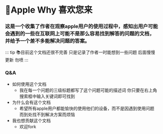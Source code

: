 # 🍎Apple Why 喜欢您来
### 这是一个收集了作者在观察apple用户的使用过程中，感知出用户可能会遇到的一些在互联网上可能不是那么容易找到解答的问题的文档，并给予一个差不多能解决问题的答案。

::: tip
📚目前这个文档还很不完善 只是记录了作者一时能想到一些问题 后面慢慢更新 勿喷
:::

### Q&A
- 如何使用这个文档
    - 我在每一个问题的三级标题都写了这个问题可能的描述词 你只要在右上角搜索框中输入关键词即可找到
- 为什么会有这个文档
    - 希望所有apple用户都能愉快的使用他们的设备，而不是因遇到使用问题而到处找不到解决方案而烦恼
- 我也想贡献这个文档
    - 欢迎fork
